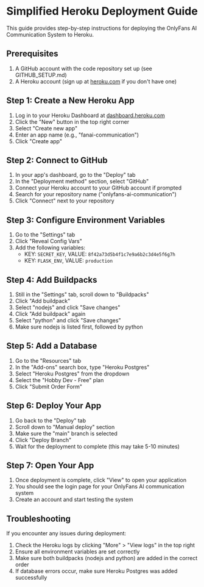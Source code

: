 # Simplified Heroku Deployment Guide

This guide provides step-by-step instructions for deploying the OnlyFans AI Communication System to Heroku.

## Prerequisites

1. A GitHub account with the code repository set up (see GITHUB_SETUP.md)
2. A Heroku account (sign up at [heroku.com](https://heroku.com) if you don't have one)

## Step 1: Create a New Heroku App

1. Log in to your Heroku Dashboard at [dashboard.heroku.com](https://dashboard.heroku.com)
2. Click the "New" button in the top right corner
3. Select "Create new app"
4. Enter an app name (e.g., "fanai-communication")
5. Click "Create app"

## Step 2: Connect to GitHub

1. In your app's dashboard, go to the "Deploy" tab
2. In the "Deployment method" section, select "GitHub"
3. Connect your Heroku account to your GitHub account if prompted
4. Search for your repository name ("onlyfans-ai-communication")
5. Click "Connect" next to your repository

## Step 3: Configure Environment Variables

1. Go to the "Settings" tab
2. Click "Reveal Config Vars"
3. Add the following variables:
   - KEY: `SECRET_KEY`, VALUE: `8f42a73d5b4f1c7e9a6b2c3d4e5f6g7h`
   - KEY: `FLASK_ENV`, VALUE: `production`

## Step 4: Add Buildpacks

1. Still in the "Settings" tab, scroll down to "Buildpacks"
2. Click "Add buildpack"
3. Select "nodejs" and click "Save changes"
4. Click "Add buildpack" again
5. Select "python" and click "Save changes"
6. Make sure nodejs is listed first, followed by python

## Step 5: Add a Database

1. Go to the "Resources" tab
2. In the "Add-ons" search box, type "Heroku Postgres"
3. Select "Heroku Postgres" from the dropdown
4. Select the "Hobby Dev - Free" plan
5. Click "Submit Order Form"

## Step 6: Deploy Your App

1. Go back to the "Deploy" tab
2. Scroll down to "Manual deploy" section
3. Make sure the "main" branch is selected
4. Click "Deploy Branch"
5. Wait for the deployment to complete (this may take 5-10 minutes)

## Step 7: Open Your App

1. Once deployment is complete, click "View" to open your application
2. You should see the login page for your OnlyFans AI communication system
3. Create an account and start testing the system

## Troubleshooting

If you encounter any issues during deployment:
1. Check the Heroku logs by clicking "More" > "View logs" in the top right
2. Ensure all environment variables are set correctly
3. Make sure both buildpacks (nodejs and python) are added in the correct order
4. If database errors occur, make sure Heroku Postgres was added successfully
